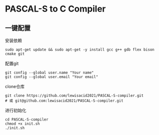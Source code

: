 # PASCAL-S to C Compiler

## 一键配置

安装依赖
``` shell
sudo apt-get update && sudo apt-get -y install gcc g++ gdb flex bison cmake git
```
配置git
``` shell
git config --global user.name "Your name" 
git config --global user.email "Your email"
```
clone仓库
``` shell
git clone https://github.com/lewisacid2021/PASCAL-S-compiler.git
# 或 git@github.com:lewisacid2021/PASCAL-S-compiler.git
```
进行初始化
``` shell
cd PASCAL-S-compiler
chmod +x init.sh
./init.sh
```




